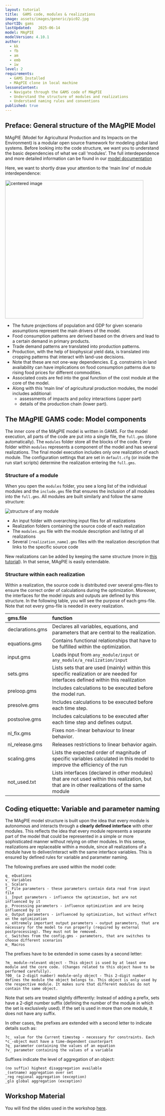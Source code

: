 ```yaml
---
layout: tutorial
title:  GAMS code, modules & realizations
image: assets/images/generic/pic02.jpg
shortID: gams
lastUpdated:   2025-06-14
model: MAgPIE
modelVersion: 4.10.1
author:
  - kk
  - fb
  - am
  - emb
  - iw
level: 2
requirements:
  - GAMS Installed
  - MAgPIE clone in local machine
lessonsContent:
  - Navigate through the GAMS code of MAgPIE
  - Understand the structure of modules and realizations
  - Understand naming rules and conventions
published: true
---
```


## Preface: General structure of the MAgPIE Model

MAgPIE (Model for Agricultural Production and its Impacts on the
Environment) is a modular open source framework for modeling global
land systems. Before looking into the code structure, we want you to
understand the basic dependencies of what we call ‘modules’. The full
interdependence and more detailed information can be found in our
[model documentation](https://rse.pik-potsdam.de/doc/magpie/4.10.1/)

Here, we want to shortly draw your attention to the ‘main line’ of
module interdependence:

<img src="../assets/images/tutorials/magpie_model.gif" alt="centered image" width="450"/>

- The future projections of population and GDP for given scenario
  assumptions represent the main drivers of the model.
- Food consumption patterns are derived based on the drivers and lead
  to a certain demand in primary products.
- Trade demand patterns are translated into production patterns.
- Production, with the help of biophysical yield data, is translated
  into cropping patterns that interact with land-use decisions.
- Note that these are not one-way dependencies. E.g. constraints in
  land availability can have implications on food consumption patterns
  due to rising food prices for different commodities.
- Associated costs are fed into the goal function of the cost
  module at the core of the model.
- Along with this ‘main line’ of agricultural production modules, the model
  includes additional:
    - assessments of impacts and policy interactions (upper part)
    - details of the production chain (lower part).

## The MAgPIE GAMS code: Model components

The inner core of the MAgPIE model is written in GAMS. For the model execution,
all parts of the code are put into a single file, the `full.gms`
(done automatically). The `modules` folder store all the blocks of the code.
Every folder within `modules` represents a component of the model and has
several realizations. The final model execution includes only one realization
of each module. The configuration settings that are set in `default.cfg`
(or inside the run start scripts) determine the realization entering the
`full.gms`.  

###  Structure of a module

When you open the `modules` folder, you see a long list of the individual
modules and the `include.gms` file that ensures the inclusion of all modules into the
`full.gms`. All modules are built similarly and follow the same structure:

![structure of any module](../assets/images/tutorials/module_struc.png)

  - An input folder with overarching input files for all realizations
  - Realization folders containing the source code of each realization
  - The `modules.gms` file with the module description and listing of all
    realizations
  - Several `[realization_name].gms` files with the realization description
    that links to the specific source code

New realizations can be added by keeping the same structure (more in
[this tutorial](t10_changeCode)). In that sense, MAgPIE is easily extendable.

### Structure within each realization

Within a realization, the source code is distributed over several
gms-files to ensure the correct order of calculations during the optimization.
Moreover, the interfaces for the model inputs and outputs are defined by this
structure. In the following table, you will see the purpose of each gms-file.
Note that not every gms-file is needed in every realization.

| gms.file         | function                                                                                                                             |
| :--------------- | :----------------------------------------------------------------------------------------------------------------------------------- |
| declarations.gms | Declares all variables, equations, and parameters that are central to the realization.                                                  |
| equations.gms    | Contains functional relationships that have to be fulfilled within the optimization.                                                 |
| input.gms        | Loads input from `any_module/input` or `any_module/a_realization/input`                                                              |
| sets.gms         | Lists sets that are used (mainly) within this specific realization or are needed for interfaces defined within this realilzation     |
| preloop.gms      | Includes calculations to be executed before the model run.                                                                           |
| presolve.gms     | Includes calculations to be executed before each time step.                                                                          |
| postsolve.gms    | Includes calculations to be executed after each time step and defines output.                                                        |
| nl\_fix.gms      | Fixes non-linear behaviour to linear behavior.                                                                                       |
| nl\_release.gms  | Releases restrictions to linear behavior again.                                                                                      |
| scaling.gms         | Lists the expected order of magnitude of specific variables calculated in this model to improve the efficiency of the run|   
| not\_used.txt    | Lists interfaces (declared in other modules) that are not used within this realization, but that are in other realizations of the same module |

## Coding etiquette: Variable and parameter naming

The MAgPIE model structure is built upon the idea that every module
is autonomous and interacts through a **clearly defined
interface** with other modules. This reflects the idea that every module represents
a separate part of the model that could be represented in a simple or more
sophisticated manner without relying on other modules. In this sense,
realizations are replaceable within a module, since all realizations of a module
have to deliver/interact with the same interface variables.
This is ensured by defined rules for variable and parameter naming.


The following prefixes are used within the model code:

    q_ eQuations
    v_ Variables
    s_ Scalars
    f_ File parameters - these parameters contain data read from input file
    i_ Input parameters - influence the optimzation, but are not influenced by it
    p_ Processing parameters - influence optimization and are being influenced by it
    o_ Output parameters - influenced by optimization, but without effect on the optimization
    x_ eXtremely important output parameters - output parameters, that are necessary for the model to run properly (required by external postprocessing). They must not be removed.
    c_ Switches from the config.gms - parameters, that are switches to choose different scenarios
    m_ Macros

The prefixes have to be extended in some cases by a second letter:

    ?m_ module-relevant object - This object is used by at least one module and the core code. (Changes related to this object have to be performed carefully).
    ?00_ (a 2-digit number) module-only object - This 2-digit number defines the module the object belongs to. This object is only used by the respective module. It makes sure that different modules do not contain the same object.

Note that sets are treated slightly differently: Instead of adding a
prefix, sets have a 2-digit number suffix (defining the number of the
module in which the set is exclusively used). If the set is used in more
than one module, it does not have any suffix.

In other cases, the prefixes are extended with a second letter to indicate details such as:

    ?c_ value for the Current timestep - necessary for constraints. Each *c_-object must have a time-dependent counterpart
    ?q_ parameter containing the values of an equation
    ?v_ parameter containing the values of a variable

Suffixes indicate the level of aggregation of an object:

    (no suffix) highest disaggregation available
    _(setname) aggregation over set
    _reg regional aggregation (exception)
    _glo global aggregation (exception)

## Workshop Material
You will find the slides used in the workshop [here](../assets/pdf/GAMScode.pdf).
